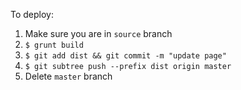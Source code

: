 
To deploy:

1. Make sure you are in `source` branch
2. `$ grunt build`
3. `$ git add dist && git commit -m "update page"`
4. `$ git subtree push --prefix dist origin master`
5. Delete `master` branch
